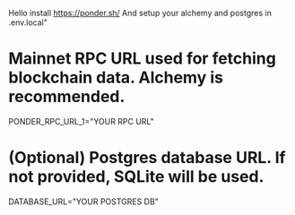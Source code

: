 Hello install https://ponder.sh/
And setup your alchemy and postgres in .env.local"

# Mainnet RPC URL used for fetching blockchain data. Alchemy is recommended.
PONDER_RPC_URL_1="YOUR RPC URL"

# (Optional) Postgres database URL. If not provided, SQLite will be used. 
DATABASE_URL="YOUR POSTGRES DB"
